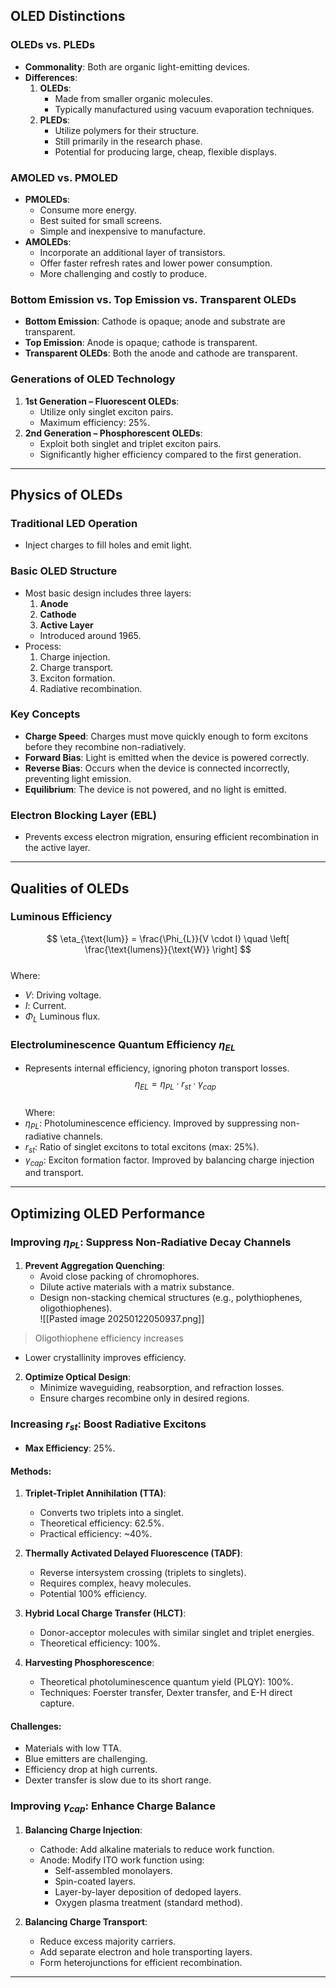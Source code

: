 ## OLED Distinctions  

### **OLEDs vs. PLEDs**  
- **Commonality**: Both are organic light-emitting devices.  
- **Differences**:  
  1. **OLEDs**:  
     - Made from smaller organic molecules.  
     - Typically manufactured using vacuum evaporation techniques.  
  2. **PLEDs**:  
     - Utilize polymers for their structure.  
     - Still primarily in the research phase.  
     - Potential for producing large, cheap, flexible displays.  

### **AMOLED vs. PMOLED**  
- **PMOLEDs**:  
  - Consume more energy.  
  - Best suited for small screens.  
  - Simple and inexpensive to manufacture.  
- **AMOLEDs**:  
  - Incorporate an additional layer of transistors.  
  - Offer faster refresh rates and lower power consumption.  
  - More challenging and costly to produce.  

### **Bottom Emission vs. Top Emission vs. Transparent OLEDs**  
- **Bottom Emission**: Cathode is opaque; anode and substrate are transparent.  
- **Top Emission**: Anode is opaque; cathode is transparent.  
- **Transparent OLEDs**: Both the anode and cathode are transparent.  

### **Generations of OLED Technology**  
1. **1st Generation – Fluorescent OLEDs**:  
   - Utilize only singlet exciton pairs.  
   - Maximum efficiency: 25%.  
2. **2nd Generation – Phosphorescent OLEDs**:  
   - Exploit both singlet and triplet exciton pairs.  
   - Significantly higher efficiency compared to the first generation.  

---

## Physics of OLEDs  

### **Traditional LED Operation**  
- Inject charges to fill holes and emit light.  

### **Basic OLED Structure**  
- Most basic design includes three layers:  
  1. **Anode**  
  2. **Cathode**  
  3. **Active Layer**  
  - Introduced around 1965.  
- Process:  
  1. Charge injection.  
  2. Charge transport.  
  3. Exciton formation.  
  4. Radiative recombination.  

### **Key Concepts**  
- **Charge Speed**: Charges must move quickly enough to form excitons before they recombine non-radiatively.  
- **Forward Bias**: Light is emitted when the device is powered correctly.  
- **Reverse Bias**: Occurs when the device is connected incorrectly, preventing light emission.  
- **Equilibrium**: The device is not powered, and no light is emitted.  

### **Electron Blocking Layer (EBL)**  
- Prevents excess electron migration, ensuring efficient recombination in the active layer.  

---

## Qualities of OLEDs  

### **Luminous Efficiency**  
$$
\eta_{\text{lum}} = \frac{\Phi_{L}}{V \cdot I} \quad \left[ \frac{\text{lumens}}{\text{W}} \right]
$$  
Where:  
- $V$: Driving voltage.  
- $I$: Current.  
- $\Phi_{L}$ Luminous flux.  

### **Electroluminescence Quantum Efficiency $\eta_{EL}$**  
- Represents internal efficiency, ignoring photon transport losses.  
$$
\eta_{EL} = \eta_{PL} \cdot r_{st} \cdot \gamma_{cap}
$$  
Where:  
- $\eta_{PL}$: Photoluminescence efficiency. Improved by suppressing non-radiative channels.  
- $r_{st}$: Ratio of singlet excitons to total excitons (max: 25%).  
- $\gamma_{cap}$: Exciton formation factor. Improved by balancing charge injection and transport.  

---

## Optimizing OLED Performance  

### **Improving $\eta_{PL}$: Suppress Non-Radiative Decay Channels**  
1. **Prevent Aggregation Quenching**:  
   - Avoid close packing of chromophores.  
   - Dilute active materials with a matrix substance.  
   - Design non-stacking chemical structures (e.g., polythiophenes, oligothiophenes).  
![[Pasted image 20250122050937.png]]

> Oligothiophene efficiency increases

   - Lower crystallinity improves efficiency.  

2. **Optimize Optical Design**:  
   - Minimize waveguiding, reabsorption, and refraction losses.  
   - Ensure charges recombine only in desired regions.  

### **Increasing $r_{st}$: Boost Radiative Excitons**  
- **Max Efficiency**: 25%.  

#### Methods:  
1. **Triplet-Triplet Annihilation (TTA)**:  
   - Converts two triplets into a singlet.  
   - Theoretical efficiency: 62.5%.  
   - Practical efficiency: ~40%.  

2. **Thermally Activated Delayed Fluorescence (TADF)**:  
   - Reverse intersystem crossing (triplets to singlets).  
   - Requires complex, heavy molecules.  
   - Potential 100% efficiency.  

3. **Hybrid Local Charge Transfer (HLCT)**:  
   - Donor-acceptor molecules with similar singlet and triplet energies.  
   - Theoretical efficiency: 100%.  

4. **Harvesting Phosphorescence**:  
   - Theoretical photoluminescence quantum yield (PLQY): 100%.  
   - Techniques: Foerster transfer, Dexter transfer, and E-H direct capture.  

#### Challenges:  
- Materials with low TTA.  
- Blue emitters are challenging.  
- Efficiency drop at high currents.  
- Dexter transfer is slow due to its short range.  

### **Improving $\gamma_{cap}$: Enhance Charge Balance**  
1. **Balancing Charge Injection**:  
   - Cathode: Add alkaline materials to reduce work function.  
   - Anode: Modify ITO work function using:  
     - Self-assembled monolayers.  
     - Spin-coated layers.  
     - Layer-by-layer deposition of dedoped layers.  
     - Oxygen plasma treatment (standard method).  

2. **Balancing Charge Transport**:  
   - Reduce excess majority carriers.  
   - Add separate electron and hole transporting layers.  
   - Form heterojunctions for efficient recombination.  

--- 
